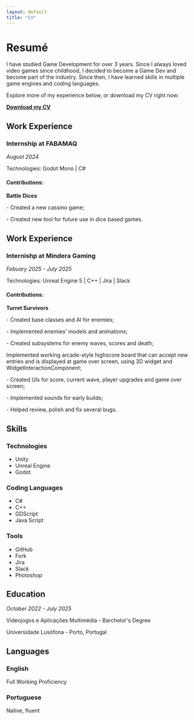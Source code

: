 ```yaml
---
layout: default
title: "CV"
---
```


<div>
  <h1>Resumé</h1>
  <p>
   I have studied Game Development for over 3 years. Since I always loved video games since childhood, I decided to become a Game Dev and become part of the industry. Since then, I have learned skills in multiple game engines and coding languages. 
  </p>
  <p>
    Explore more of my experience below, or download my CV right now:
  </p>
  <p>
    <a href= "/assets/JoaoResume.pdf" download>
      <strong>Download my CV</strong>
    </a>
  </p>
</div>

<div>
  <h2>Work Experience</h2>
  <h3>Internship at <strong>FABAMAQ</strong></h3>
  <em>August 2024</em>
  <p>Technologies: Godot Mono | C#</p>
  <h4>Contributions:</h4>
  <p><strong>Battle Dices</strong></p>
  <p>- Created a new cassino game;</p>
  <p>- Created new tool for future use in dice based games.</p>
</div>

<div>
  <h2>Work Experience</h2>
  <h3>Internishp at <strong>Mindera Gaming</strong></h3>
  <em>Febuary 2025 - July 2025</em>
  <p>Technologies: Unreal Engine 5 | C++ | Jira | Slack</p>
  <h4>Contributions:</h4>
  <p><strong>Turret Survivors</strong></p>
  <p>- Created base classes and AI for enemies;</p>
  <p>- Implemented enemies' models and animations;</p>
  <p>- Created subsystems for enemy waves, scores and death;</p>
  <p>Implemented working arcade-style highscore board that can accept new entries and is displayed at game over screen, using 3D widget and WidgetInteractionComponent;</p>
  <p>- Created UIs for score, current wave, player upgrades and game over screen;</p>
  <p>- Implemented sounds for early builds;</p>
  <p>- Helped review, polish and fix several bugs.</p>
</div>

<div>
  <h2>Skills</h2>
  <h3>Technologies</h3>
  <ul>
    <li>Unity</li>
    <li>Unreal Engine</li>
    <li>Godot</li>
  </ul>

  <h3>Coding Languages</h3>
  <ul>
    <li>C#</li>
    <li>C++</li>
    <li>GDScript</li>
    <li>Java Script</li>
  </ul>

  <h3>Tools</h3>
  <ul>
    <li>GitHub</li>
    <li>Fork</li>
    <li>Jira</li>
    <li>Slack</li>
    <li>Photoshop</li>
  </ul>
</div>

<div>
  <h2>Education</h2>
  <em>October 2022 - July 2025</em>
  <p>Videojogos e Aplicações Multimédia - Barchelor's Degree</p>
  <p>Universidade Lusófona - Porto, Portugal</p>
</div>

<div>
  <h2>Languages</h2>
  <h3><strong>English</strong></h3>
  <p>Full Working Proficiency</p>

  <h3><strong>Portuguese</strong></h3>
  <p>Native, fluent</p>
</div>

